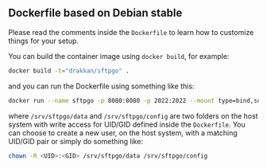 ## Dockerfile based on Debian stable

Please read the comments inside the `Dockerfile` to learn how to customize things for your setup.

You can build the container image using `docker build`, for example:

```bash
docker build -t="drakkan/sftpgo" .
```

and you can run the Dockerfile using something like this:

```bash
docker run --name sftpgo -p 8080:8080 -p 2022:2022 --mount type=bind,source=/srv/sftpgo/data,target=/app/data --mount type=bind,source=/srv/sftpgo/config,target=/app/config drakkan/sftpgo
```

where  `/srv/sftpgo/data` and `/srv/sftpgo/config` are two folders on the host system with write access for UID/GID defined inside the `Dockerfile`. You can choose to create a new user, on the host system, with a matching UID/GID pair or simply do something like:


```bash
chown -R <UID>:<GID> /srv/sftpgo/data /srv/sftpgo/config
```